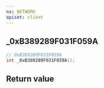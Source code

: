 ```yaml
---
ns: NETWORK
apiset: client
---
```

## _0xB389289F031F059A

```c
// 0xB389289F031F059A
int _0xB389289F031F059A();
```



## Return value

